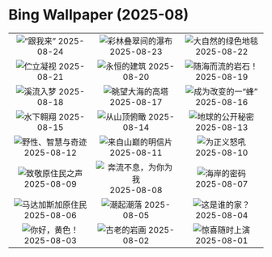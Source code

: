 # Bing Wallpaper (2025-08)

|  |  |  |
|:---:|:---:|:---:|
| ![](https://www.bing.com/th?id=OHR.CervusDama_ZH-CN3603505811_400x240.jpg "“跟我来”") 2025-08-24 | ![](https://www.bing.com/th?id=OHR.ChushuY25_ZH-CN0495086720_400x240.jpg "彩林叠翠间的瀑布") 2025-08-23 | ![](https://www.bing.com/th?id=OHR.PalouseWA_ZH-CN2552273820_400x240.jpg "大自然的绿色地毯") 2025-08-22 |
| ![](https://www.bing.com/th?id=OHR.WheatearBird_ZH-CN3286472001_400x240.jpg "伫立凝视") 2025-08-21 | ![](https://www.bing.com/th?id=OHR.CitadelBonifacio_ZH-CN2130899430_400x240.jpg "永恒的建筑") 2025-08-20 | ![](https://www.bing.com/th?id=OHR.GipuzcoaSummer_ZH-CN1926924422_400x240.jpg "随海而流的岩石！") 2025-08-19 |
| ![](https://www.bing.com/th?id=OHR.AvalancheLake_ZH-CN1442576083_400x240.jpg "溪流入梦") 2025-08-18 | ![](https://www.bing.com/th?id=OHR.LyngvigLighthouse_ZH-CN0836204503_400x240.jpg "眺望大海的高塔") 2025-08-17 | ![](https://www.bing.com/th?id=OHR.ColorfulBeehives_ZH-CN0180195770_400x240.jpg "成为改变的一“蜂”") 2025-08-16 |
| ![](https://www.bing.com/th?id=OHR.SpottedEagleRay_ZH-CN9894613260_400x240.jpg "水下翱翔") 2025-08-15 | ![](https://www.bing.com/th?id=OHR.PizNairPeak_ZH-CN8209144138_400x240.jpg "从山顶俯瞰") 2025-08-14 | ![](https://www.bing.com/th?id=OHR.CoronaArch_ZH-CN5406267193_400x240.jpg "地球的公开秘密") 2025-08-13 |
| ![](https://www.bing.com/th?id=OHR.KenyaElephants_ZH-CN7587207512_400x240.jpg "野性、智慧与奇迹") 2025-08-12 | ![](https://www.bing.com/th?id=OHR.SantaMaddalena_ZH-CN7421083295_400x240.jpg "来自山巅的明信片") 2025-08-11 | ![](https://www.bing.com/th?id=OHR.LionessKenya_ZH-CN6791029673_400x240.jpg "为正义怒吼") 2025-08-10 |
| ![](https://www.bing.com/th?id=OHR.MaoriRock_ZH-CN5614685493_400x240.jpg "致敬原住民之声") 2025-08-09 | ![](https://www.bing.com/th?id=OHR.IguazuArgentina_ZH-CN4457051931_400x240.jpg "奔流不息，为你为我") 2025-08-08 | ![](https://www.bing.com/th?id=OHR.GasparillaLight_ZH-CN6855683859_400x240.jpg "海岸的密码") 2025-08-07 |
| ![](https://www.bing.com/th?id=OHR.BabyLemur_ZH-CN6617977758_400x240.jpg "马达加斯加原住民") 2025-08-06 | ![](https://www.bing.com/th?id=OHR.CaliforniaTidepool_ZH-CN6273815361_400x240.jpg "潮起潮落") 2025-08-05 | ![](https://www.bing.com/th?id=OHR.LaplandOwl_ZH-CN6070251232_400x240.jpg "这是谁的家？") 2025-08-04 |
| ![](https://www.bing.com/th?id=OHR.HappySunflower_ZH-CN5840993161_400x240.jpg "你好，黄色！") 2025-08-03 | ![](https://www.bing.com/th?id=OHR.FruitaPetroglyphs_ZH-CN5423905955_400x240.jpg "古老的岩画") 2025-08-02 | ![](https://www.bing.com/th?id=OHR.EdinburghFringe_ZH-CN5243292664_400x240.jpg "惊喜随时上演") 2025-08-01 |
